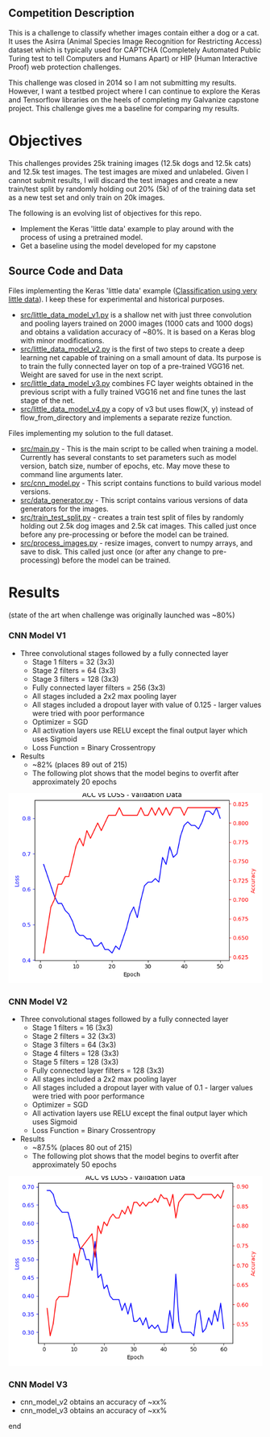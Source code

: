 ## Competition Description

This is a challenge to classify whether images contain either a dog or a cat. It uses the Asirra (Animal Species Image Recognition for Restricting Access) dataset which is typically used for CAPTCHA (Completely Automated Public Turing test to tell Computers and Humans Apart) or HIP (Human Interactive Proof) web protection challenges.

This challenge was closed in 2014 so I am not submitting my results. However, I want a testbed project where I can continue to explore the Keras and Tensorflow libraries on the heels of completing my Galvanize capstone project. This challenge gives me a baseline for comparing my results.

# Objectives

This challenges provides 25k training images (12.5k dogs and 12.5k cats) and 12.5k test images. The test images are mixed and unlabeled. Given I cannot submit results, I will discard the test images and create a new train/test split by randomly holding out 20% (5k) of of the training data set as a new test set and only train on 20k images.

The following is an evolving list of objectives for this repo.

- Implement the Keras 'little data' example to play around with the process of using a pretrained model.
- Get a baseline using the model developed for my capstone

## Source Code and Data

Files implementing the Keras 'little data' example ([Classification using very little data](https://blog.keras.io/building-powerful-image-classification-models-using-very-little-data.html)). I keep these for experimental and historical purposes.

- [src/little_data_model_v1.py](src/little_data_model_v1.py) is a shallow net with just three convolution and pooling layers trained on 2000 images (1000 cats and 1000 dogs) and obtains a validation accuracy of ~80%. It is based on a Keras blog with minor modifications.    
- [src/little_data_model_v2.py](src/little_data_model_v2.py) is the first of two steps to create a deep learning net capable of training on a small amount of data. Its purpose is to train the fully connected layer on top of a pre-trained VGG16 net. Weight are saved for use in the next script.
- [src/little_data_model_v3.py](src/little_data_model_v3.py) combines FC layer weights obtained in the previous script with a fully trained VGG16 net and fine tunes the last stage of the net.
- [src/little_data_model_v4.py](src/little_data_model_v4.py) a copy of v3 but uses flow(X, y) instead of flow_from_directory and implements a separate rezize function.

Files implementing my solution to the full dataset.

- [src/main.py](src/main.py) - This is the main script to be called when training a model. Currently has several constants to set parameters such as model version, batch size, number of epochs, etc. May move these to command line arguments later.
- [src/cnn_model.py](src/cnn_model.py) - This script contains functions to build various model versions.
- [src/data_generator.py](src/data_generator.py) - This script contains various versions of data generators for the images.
- [src/train_test_split.py](src/train_test_split.py) - creates a train test split of files by randomly holding out 2.5k dog images and 2.5k cat images. This called just once before any pre-processing or before the model can be trained.
- [src/process_images.py](src/process_images.py) - resize images, convert to numpy arrays, and save to disk. This called just once (or after any change to pre-processing) before the model can be trained.

# Results

(state of the art when challenge was originally launched was ~80%)

### CNN Model V1

- Three convolutional stages followed by a fully connected layer
    - Stage 1 filters = 32 (3x3)
    - Stage 2 filters = 64 (3x3)
    - Stage 3 filters = 128 (3x3)
    - Fully connected layer filters = 256 (3x3)
    - All stages included a 2x2 max pooling layer
    - All stages included a dropout layer with value of 0.125 - larger values were tried with poor performance
    - Optimizer = SGD
    - All activation layers use RELU except the final output layer which uses Sigmoid
    - Loss Function = Binary Crossentropy
- Results
    - ~82% (places 89 out of 215)
    - The following plot shows that the model begins to overfit after approximately 20 epochs  

<p align="center">
<img src="img/loss_vs_acc_mdl_v1.png" width="650">
</p>

### CNN Model V2

- Three convolutional stages followed by a fully connected layer
    - Stage 1 filters = 16 (3x3)
    - Stage 2 filters = 32 (3x3)
    - Stage 3 filters = 64 (3x3)
    - Stage 4 filters = 128 (3x3)
    - Stage 5 filters = 128 (3x3)
    - Fully connected layer filters = 128 (3x3)
    - All stages included a 2x2 max pooling layer
    - All stages included a dropout layer with value of 0.1 - larger values were tried with poor performance
    - Optimizer = SGD
    - All activation layers use RELU except the final output layer which uses Sigmoid
    - Loss Function = Binary Crossentropy
- Results
    - ~87.5% (places 80 out of 215)
    - The following plot shows that the model begins to overfit after approximately 50 epochs  

<p align="center">
<img src="img/loss_vs_acc_mdl_v2.png" width="650">
</p>

### CNN Model V3

- cnn_model_v2 obtains an accuracy of ~xx%
- cnn_model_v3 obtains an accuracy of ~xx%












end
